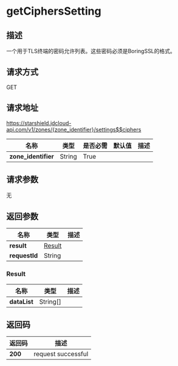 # getCiphersSetting


## 描述
一个用于TLS终端的密码允许列表。这些密码必须是BoringSSL的格式。

## 请求方式
GET

## 请求地址
https://starshield.jdcloud-api.com/v1/zones/{zone_identifier}/settings$$ciphers

|名称|类型|是否必需|默认值|描述|
|---|---|---|---|---|
|**zone_identifier**|String|True| | |

## 请求参数
无


## 返回参数
|名称|类型|描述|
|---|---|---|
|**result**|[Result](#result)| |
|**requestId**|String| |

### <div id="Result">Result</div>
|名称|类型|描述|
|---|---|---|
|**dataList**|String[]| |

## 返回码
|返回码|描述|
|---|---|
|**200**|request successful|
